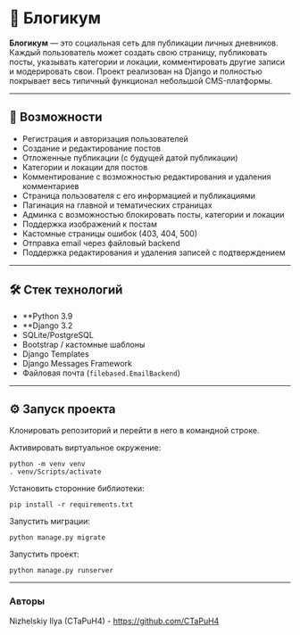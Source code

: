 # 📝 Блогикум

**Блогикум** — это социальная сеть для публикации личных дневников. Каждый пользователь может создать свою страницу, публиковать посты, указывать категории и локации, комментировать другие записи и модерировать свои. Проект реализован на Django и полностью покрывает весь типичный функционал небольшой CMS-платформы.

---

## 🚀 Возможности

- Регистрация и авторизация пользователей
- Создание и редактирование постов
- Отложенные публикации (с будущей датой публикации)
- Категории и локации для постов
- Комментирование с возможностью редактирования и удаления комментариев
- Страница пользователя с его информацией и публикациями
- Пагинация на главной и тематических страницах
- Админка с возможностью блокировать посты, категории и локации
- Поддержка изображений к постам
- Кастомные страницы ошибок (403, 404, 500)
- Отправка email через файловый backend
- Поддержка редактирования и удаления записей с подтверждением

---

## 🛠️ Стек технологий

- **Python 3.9
- **Django 3.2
- SQLite/PostgreSQL
- Bootstrap / кастомные шаблоны
- Django Templates
- Django Messages Framework
- Файловая почта (`filebased.EmailBackend`)

---

## ⚙️ Запуск проекта
Клонировать репозиторий и перейти в него в командной строке.

Активировать виртуальное окружение:
```
python -m venv venv
. venv/Scripts/activate
```

Установить сторонние библиотеки:
```
pip install -r requirements.txt
```

Запустить миграции:
```
python manage.py migrate
```

Запустить проект:
```
python manage.py runserver
```

---

### Авторы
Nizhelskiy Ilya (CTaPuH4) - https://github.com/CTaPuH4
